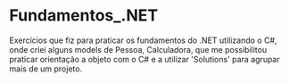# Fundamentos\_.NET

Exercícios que fiz para praticar os fundamentos do .NET utilizando o C#, onde criei alguns models de Pessoa, Calculadora, que me possibilitou praticar orientação a objeto com o C# e a utilizar 'Solutions' para agrupar mais de um projeto.
